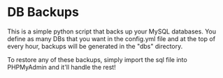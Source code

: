 # DB Backups

This is a simple python script that backs up your MySQL databases. You define as many DBs that you want in the config.yml file and at the top of every hour, backups will be generated in the "dbs" directory.

To restore any of these backups, simply import the sql file into PHPMyAdmin and it'll handle the rest!